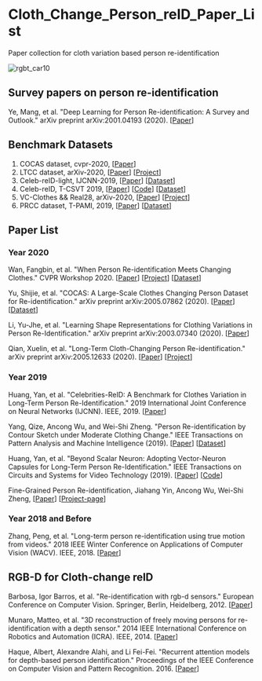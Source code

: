 # Cloth_Change_Person_reID_Paper_List
Paper collection for cloth variation based person re-identification 

![rgbt_car10](https://github.com/wangxiao5791509/Cloth_Change_Person_reID_Paper_List/blob/master/reid_clothchange.png) 


## Survey papers on person re-identification 
Ye, Mang, et al. "Deep Learning for Person Re-identification: A Survey and Outlook." arXiv preprint arXiv:2001.04193 (2020). [[Paper](https://arxiv.org/pdf/2001.04193)]

## Benchmark Datasets
1. COCAS dataset, cvpr-2020, [[Paper](https://arxiv.org/pdf/2005.07862.pdf)] 
2. LTCC dataset, arXiv-2020, [[Paper](https://arxiv.org/pdf/2005.12633)] [[Project](https://naiq.github.io/LTCC_Perosn_ReID.html)] 
3. Celeb-reID-light, IJCNN-2019, [[Paper](https://ieeexplore.ieee.org/stamp/stamp.jsp?tp=&arnumber=8851957)] [[Dataset](https://1drv.ms/u/s!Ats-N2hYCkEIgckRrtd0HGhUZPqNcw?e=ziRTjb)]
4. Celeb-reID, T-CSVT 2019, [[Paper](https://opus.lib.uts.edu.au/bitstream/10453/137156/4/Binder1.pdf)] [[Code](https://github.com/Huang-3/Celeb-reID)] [[Dataset](https://1drv.ms/u/s!Ats-N2hYCkEIgckQF5M5TCsBF0aQZQ?e=IKG16O)]
5. VC-Clothes && Real28, arXiv-2020, [[Paper](https://arxiv.org/pdf/2003.04070.pdf)] [[Project](https://wanfb.github.io/dataset.html)]
6. PRCC dataset, T-PAMI, 2019, [[Paper](https://arxiv.org/abs/2002.02295)] [[Dataset](https://drive.google.com/file/d/1yTYawRm4ap3M-j0PjLQJ--xmZHseFDLz/view?usp=sharing)]

## Paper List 


### Year 2020 

Wan, Fangbin, et al. "When Person Re-identification Meets Changing Clothes." CVPR Workshop 2020. [[Paper](https://arxiv.org/pdf/2003.04070.pdf)] [[Project](https://wanfb.github.io/dataset.html)] [[Dataset](https://drive.google.com/drive/folders/1gd3PVsbDVlrSzK60BWUf1Y2C6nGMDcRV)]  

Yu, Shijie, et al. "COCAS: A Large-Scale Clothes Changing Person Dataset for Re-identification." arXiv preprint arXiv:2005.07862 (2020). [[Paper](https://arxiv.org/pdf/2005.07862.pdf)]  [[Dataset]()] 

Li, Yu-Jhe, et al. "Learning Shape Representations for Clothing Variations in Person Re-Identification." arXiv preprint arXiv:2003.07340 (2020). [[Paper](https://arxiv.org/pdf/2003.07340)] 

Qian, Xuelin, et al. "Long-Term Cloth-Changing Person Re-identification." arXiv preprint arXiv:2005.12633 (2020). [[Paper](https://arxiv.org/pdf/2005.12633)]  [[Project](https://naiq.github.io/LTCC_Perosn_ReID.html)] 


 



  

### Year 2019 

Huang, Yan, et al. "Celebrities-ReID: A Benchmark for Clothes Variation in Long-Term Person Re-Identification." 2019 International Joint Conference on Neural Networks (IJCNN). IEEE, 2019. [[Paper](https://ieeexplore.ieee.org/stamp/stamp.jsp?tp=&arnumber=8851957)] 

Yang, Qize, Ancong Wu, and Wei-Shi Zheng. "Person Re-identification by Contour Sketch under Moderate Clothing Change." IEEE Transactions on Pattern Analysis and Machine Intelligence (2019). [[Paper](https://arxiv.org/abs/2002.02295)] [[Dataset](https://drive.google.com/file/d/1yTYawRm4ap3M-j0PjLQJ--xmZHseFDLz/view?usp=sharing)] 

Huang, Yan, et al. "Beyond Scalar Neuron: Adopting Vector-Neuron Capsules for Long-Term Person Re-Identification." IEEE Transactions on Circuits and Systems for Video Technology (2019). [[Paper](https://ieeexplore.ieee.org/abstract/document/8873614/)]  [[Code](https://github.com/Huang-3/Celeb-reID)] 

Fine-Grained Person Re-identification, Jiahang Yin, Ancong Wu, Wei-Shi Zheng, [[Paper](https://isee-ai.cn/~yinjiahang/FGPR_files/fgreid.pdf)] [[Project-page](https://isee-ai.cn/~yinjiahang/FGPR.html)]






### Year 2018 and Before 

Zhang, Peng, et al. "Long-term person re-identification using true motion from videos." 2018 IEEE Winter Conference on Applications of Computer Vision (WACV). IEEE, 2018. [[Paper](https://ieeexplore.ieee.org/stamp/stamp.jsp?tp=&arnumber=8354164)] 




## RGB-D for Cloth-change reID  

Barbosa, Igor Barros, et al. "Re-identification with rgb-d sensors." European Conference on Computer Vision. Springer, Berlin, Heidelberg, 2012. [[Paper](https://www.researchgate.net/profile/Igor_Barros_Barbosa/publication/235153359_Re-identification_with_RGB-D_Sensors/links/5509b0210cf20ed529e192ed.pdf)] 

Munaro, Matteo, et al. "3D reconstruction of freely moving persons for re-identification with a depth sensor." 2014 IEEE International Conference on Robotics and Automation (ICRA). IEEE, 2014. [[Paper](http://robotics.dei.unipd.it/images/Papers/Conferences/MunaroICRA14b.pdf)] 

Haque, Albert, Alexandre Alahi, and Li Fei-Fei. "Recurrent attention models for depth-based person identification." Proceedings of the IEEE Conference on Computer Vision and Pattern Recognition. 2016. [[Paper](https://www.cv-foundation.org/openaccess/content_cvpr_2016/papers/Haque_Recurrent_Attention_Models_CVPR_2016_paper.pdf)] 
 




